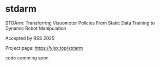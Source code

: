 # stdarm
STDArm: Transferring Visuomotor Policies From Static Data Training to Dynamic Robot Manipulation

Accepted by RSS 2025

Project page: https://yjsx.top/stdarm

code comming soon
